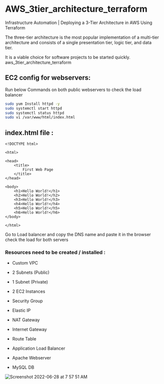 # AWS_3tier_architecture_terraform

Infrastructure Automation | Deploying a 3-Tier Architecture in AWS Using Terraform

The three-tier architecture is the most popular implementation of a multi-tier architecture and consists of a single presentation tier, logic tier, and data tier.

It is a viable choice for software projects to be started quickly.
aws_3tier_architecture_terraform


## EC2 config for webservers:

Run below Commands on both public webservers to check the load balancer

```bash
sudo yum Install httpd -y
sudo systemctl start httpd
sudo systemctl status httpd
sudo vi /var/www/html/index.html

```

## index.html file :

```bach
<!DOCTYPE html>

<html>

<head>
	<title>
		First Web Page
	</title>
</head>

<body>
	<h1>Hello World!</h1>
	<h2>Hello World!</h2>
	<h3>Hello World!</h3>
	<h4>Hello World!</h4>
	<h5>Hello World!</h5>
	<h6>Hello World!</h6>
</body>

</html>

```

Go to Load balancer and copy the DNS name and paste it in the browser check the load for both servers


### Resources need to be created / installed :

* Custom VPC

* 2 Subnets (Public)

* 1 Subnet (Private)

* 2 EC2 Instances

* Security Group

* Elastic IP

* NAT Gateway

* Internet Gateway

* Route Table

* Application Load Balancer

* Apache Webserver

* MySQL DB

 ![Screenshot 2022-06-28 at 7 57 51 AM](https://user-images.githubusercontent.com/58227542/176078468-3847bab0-e70e-4360-b077-181315ee007c.png)
